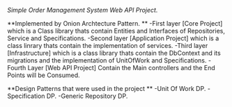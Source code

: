 _Simple Order Management System Web API Project._

**Implemented by Onion Archtecture Pattern. **
-First layer [Core Project] which is a Class library thats contain Entities and Interfaces of Repositories, Service and Specifications.
-Second layer [Application Project] which is a class linrary thats contain the implementation of services.
-Third layer [Infrastructure] which is a class library thats contain the DbContext and its migrations and the implementation of UnitOfWork and Specifications.
-Fourth Layer [Web API Project] Contain the Main controllers and the End Points will be Consumed. 

**Design Patterns that were used in the project **
-Unit Of Work DP.
-Specification DP.
-Generic Repository DP. 
